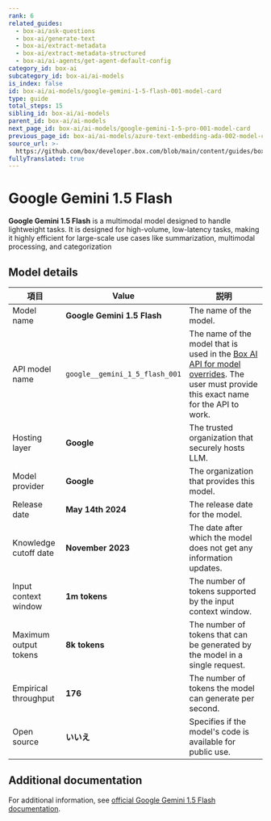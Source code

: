 ```yaml
---
rank: 6
related_guides:
  - box-ai/ask-questions
  - box-ai/generate-text
  - box-ai/extract-metadata
  - box-ai/extract-metadata-structured
  - box-ai/ai-agents/get-agent-default-config
category_id: box-ai
subcategory_id: box-ai/ai-models
is_index: false
id: box-ai/ai-models/google-gemini-1-5-flash-001-model-card
type: guide
total_steps: 15
sibling_id: box-ai/ai-models
parent_id: box-ai/ai-models
next_page_id: box-ai/ai-models/google-gemini-1-5-pro-001-model-card
previous_page_id: box-ai/ai-models/azure-text-embedding-ada-002-model-card
source_url: >-
  https://github.com/box/developer.box.com/blob/main/content/guides/box-ai/ai-models/google-gemini-1-5-flash-001-model-card.md
fullyTranslated: true
---
```

# Google Gemini 1.5 Flash

**Google Gemini 1.5 Flash** is a multimodal model designed to handle lightweight tasks. It is designed for high-volume, low-latency tasks, making it highly efficient for large-scale use cases like summarization, multimodal processing, and categorization

## Model details

| 項目                    | Value                          | 説明                                                                                                                                                |
| --------------------- | ------------------------------ | ------------------------------------------------------------------------------------------------------------------------------------------------- |
| Model name            | **Google Gemini 1.5 Flash**    | The name of the model.                                                                                                                            |
| API model name        | `google__gemini_1_5_flash_001` | The name of the model that is used in the [Box AI API for model overrides][overrides]. The user must provide this exact name for the API to work. |
| Hosting layer         | **Google**                     | The trusted organization that securely hosts LLM.                                                                                                 |
| Model provider        | **Google**                     | The organization that provides this model.                                                                                                        |
| Release date          | **May 14th 2024**              | The release date for the model.                                                                                                                   |
| Knowledge cutoff date | **November 2023**              | The date after which the model does not get any information updates.                                                                              |
| Input context window  | **1m tokens**                  | The number of tokens supported by the input context window.                                                                                       |
| Maximum output tokens | **8k tokens**                  | The number of tokens that can be generated by the model in a single request.                                                                      |
| Empirical throughput  | **176**                        | The number of tokens the model can generate per second.                                                                                           |
| Open source           | **いいえ**                        | Specifies if the model's code is available for public use.                                                                                        |

## Additional documentation

For additional information, see [official Google Gemini 1.5 Flash documentation][vertex-ai-gemini-models].

[vertex-ai-gemini-models]: https://cloud.google.com/vertex-ai/generative-ai/docs/learn/models#gemini-models

[overrides]: g://box-ai/ai-agents/overrides-tutorial
